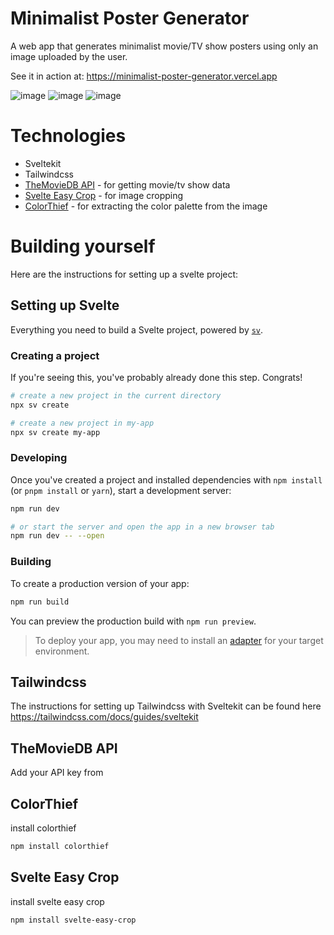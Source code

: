 # Minimalist Poster Generator

A web app that generates minimalist movie/TV show posters using only an image uploaded by the user.

See it in action at: https://minimalist-poster-generator.vercel.app

![image](https://github.com/user-attachments/assets/737e2cd8-8706-455a-af13-8168d2875687)
![image](https://github.com/user-attachments/assets/8ac2d048-70aa-4bcd-8dcf-174a92adea1d)
![image](https://github.com/user-attachments/assets/228e93f2-48d4-4687-bcb3-87e63a6be80c)


# Technologies

- Sveltekit
- Tailwindcss
- [TheMovieDB API](https://developer.themoviedb.org/docs/getting-started) - for getting movie/tv show data
- [Svelte Easy Crop](https://github.com/ValentinH/svelte-easy-crop) - for image cropping
- [ColorThief](https://www.npmjs.com/package/colorthief) - for extracting the color palette from the image

# Building yourself

Here are the instructions for setting up a svelte project:

## Setting up Svelte

Everything you need to build a Svelte project, powered by [`sv`](https://github.com/sveltejs/cli).

### Creating a project

If you're seeing this, you've probably already done this step. Congrats!

```bash
# create a new project in the current directory
npx sv create

# create a new project in my-app
npx sv create my-app
```

### Developing

Once you've created a project and installed dependencies with `npm install` (or `pnpm install` or `yarn`), start a development server:

```bash
npm run dev

# or start the server and open the app in a new browser tab
npm run dev -- --open
```

### Building

To create a production version of your app:

```bash
npm run build
```

You can preview the production build with `npm run preview`.

> To deploy your app, you may need to install an [adapter](https://svelte.dev/docs/kit/adapters) for your target environment.

## Tailwindcss

The instructions for setting up Tailwindcss with Sveltekit can be found here https://tailwindcss.com/docs/guides/sveltekit

## TheMovieDB API
Add your API key from 

## ColorThief
install colorthief
```bash
npm install colorthief
```

## Svelte Easy Crop
install svelte easy crop
```bash
npm install svelte-easy-crop
```
